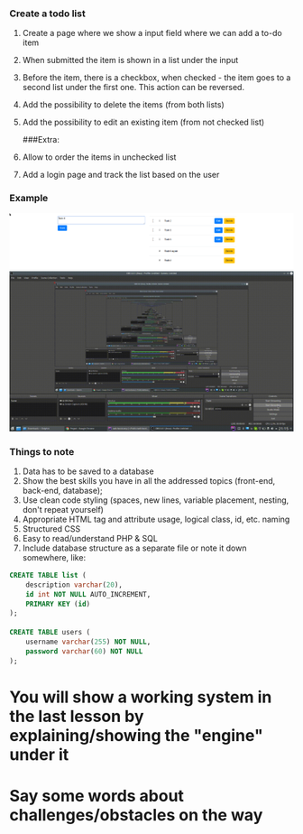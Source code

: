 ### Create  a todo list
1. Create a page where we show a input field where we can add a to-do item
2. When submitted the item is shown in a list under the input
3. Before the item, there is a checkbox, when checked - the item goes to a second list under the first one. This action can be reversed.
4. Add the possibility to delete the items (from both lists)
5. Add the possibility to edit an existing item (from not checked list)

    ###Extra:

6. Allow to order the items in unchecked list
7. Add a login page and track the list based on the user

### Example
![Final project example image](img/final-project.png)
![Final project example gif](img/final-project.gif)

### Things to note
1. Data has to be saved to a database
2. Show the best skills you have in all the addressed topics (front-end, back-end, database);
3. Use clean code styling (spaces, new lines, variable placement, nesting, don't repeat yourself)
3. Appropriate HTML tag and attribute usage, logical class, id, etc. naming
4. Structured CSS
5. Easy to read/understand PHP & SQL
6. Include database structure as a separate file or note it down somewhere, like:
```SQL
CREATE TABLE list (
    description varchar(20),
    id int NOT NULL AUTO_INCREMENT,
    PRIMARY KEY (id)
);

CREATE TABLE users (
    username varchar(255) NOT NULL,
    password varchar(60) NOT NULL
);
```

# You will show a working system in the last lesson by explaining/showing the "engine" under it
# Say some words about challenges/obstacles on the way